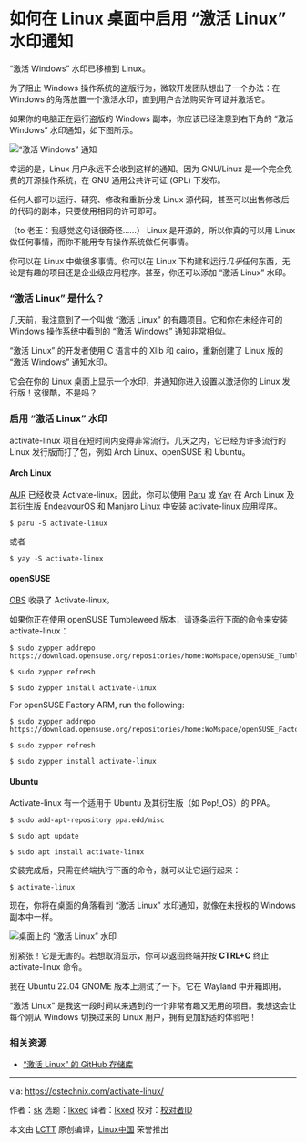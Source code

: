 [#]: subject: "How To Enable Activate Linux Watermark Notification In Linux Desktop"
[#]: via: "https://ostechnix.com/activate-linux/"
[#]: author: "sk https://ostechnix.com/author/sk/"
[#]: collector: "lkxed"
[#]: translator: "lkxed"
[#]: reviewer: " "
[#]: publisher: " "
[#]: url: " "

如何在 Linux 桌面中启用 “激活 Linux” 水印通知
======
“激活 Windows” 水印已移植到 Linux。

为了阻止 Windows 操作系统的盗版行为，微软开发团队想出了一个办法：在 Windows 的角落放置一个激活水印，直到用户合法购买许可证并激活它。

如果你的电脑正在运行盗版的 Windows 副本，你应该已经注意到右下角的 “激活 Windows” 水印通知，如下图所示。

![“激活 Windows” 通知][1]

幸运的是，Linux 用户永远不会收到这样的通知。因为 GNU/Linux 是一个完全免费的开源操作系统，在 GNU 通用公共许可证 (GPL) 下发布。

任何人都可以运行、研究、修改和重新分发 Linux 源代码，甚至可以出售修改后的代码的副本，只要使用相同的许可即可。

（to 老王：我感觉这句话很奇怪……）
Linux 是开源的，所以你真的可以用 Linux 做任何事情，而你不能用专有操作系统做任何事情。

你可以在 Linux 中做很多事情。你可以在 Linux 下构建和运行*几乎*任何东西，无论是有趣的项目还是企业级应用程序。甚至，你还可以添加 “激活 Linux” 水印。

### “激活 Linux” 是什么？

几天前，我注意到了一个叫做 “激活 Linux” 的有趣项目。它和你在未经许可的 Windows 操作系统中看到的 “激活 Windows” 通知非常相似。

“激活 Linux” 的开发者使用 C 语言中的 Xlib 和 cairo，重新创建了 Linux 版的 “激活 Windows” 通知水印。

它会在你的 Linux 桌面上显示一个水印，并通知你进入设置以激活你的 Linux 发行版！这很酷，不是吗？

### 启用 “激活 Linux” 水印

activate-linux 项目在短时间内变得非常流行。几天之内，它已经为许多流行的 Linux 发行版而打了包，例如 Arch Linux、openSUSE 和 Ubuntu。

#### Arch Linux

[AUR][2] 已经收录 Activate-linux。因此，你可以使用 [Paru][3] 或 [Yay][4] 在 Arch Linux 及其衍生版 EndeavourOS 和 Manjaro Linux 中安装 activate-linux 应用程序。

```
$ paru -S activate-linux
```

或者

```
$ yay -S activate-linux
```

#### openSUSE

[OBS][5] 收录了 Activate-linux。

如果你正在使用 openSUSE Tumbleweed 版本，请逐条运行下面的命令来安装 activate-linux：

```
$ sudo zypper addrepo https://download.opensuse.org/repositories/home:WoMspace/openSUSE_Tumbleweed/home:WoMspace.repo
```

```
$ sudo zypper refresh
```

```
$ sudo zypper install activate-linux
```

For openSUSE Factory ARM, run the following:

```
$ sudo zypper addrepo https://download.opensuse.org/repositories/home:WoMspace/openSUSE_Factory_ARM/home:WoMspace.repo
```

```
$ sudo zypper refresh
```

```
$ sudo zypper install activate-linux
```

#### Ubuntu

Activate-linux 有一个适用于 Ubuntu 及其衍生版（如 Pop!_OS）的 PPA。

```
$ sudo add-apt-repository ppa:edd/misc
```

```
$ sudo apt update
```

```
$ sudo apt install activate-linux
```

安装完成后，只需在终端执行下面的命令，就可以让它运行起来：

```
$ activate-linux
```

现在，你将在桌面的角落看到 “激活 Linux” 水印通知，就像在未授权的 Windows 副本中一样。

![桌面上的 “激活 Linux” 水印][6]

别紧张！它是无害的。若想取消显示，你可以返回终端并按 **CTRL+C** 终止 activate-linux 命令。

我在 Ubuntu 22.04 GNOME 版本上测试了一下。它在 Wayland 中开箱即用。

“激活 Linux” 是我这一段时间以来遇到的一个非常有趣又无用的项目。我想这会让每个刚从 Windows 切换过来的 Linux 用户，拥有更加舒适的体验吧！

### 相关资源

* [“激活 Linux” 的 GitHub 存储库][7]

--------------------------------------------------------------------------------

via: https://ostechnix.com/activate-linux/

作者：[sk][a]
选题：[lkxed][b]
译者：[lkxed](https://github.com/lkxed)
校对：[校对者ID](https://github.com/校对者ID)

本文由 [LCTT](https://github.com/LCTT/TranslateProject) 原创编译，[Linux中国](https://linux.cn/) 荣誉推出

[a]: https://ostechnix.com/author/sk/
[b]: https://github.com/lkxed
[1]: https://ostechnix.com/wp-content/uploads/2022/05/Activate-Windows-Notification.png
[2]: https://aur.archlinux.org/packages/activate-linux-git
[3]: https://ostechnix.com/how-to-install-paru-aur-helper-in-arch-linux/
[4]: https://ostechnix.com/yay-found-yet-another-reliable-aur-helper/
[5]: https://software.opensuse.org//download.html?project=home%3AWoMspace&package=activate-linux
[6]: https://ostechnix.com/wp-content/uploads/2022/05/Activate-Linux.png
[7]: https://github.com/MrGlockenspiel/activate-linux

